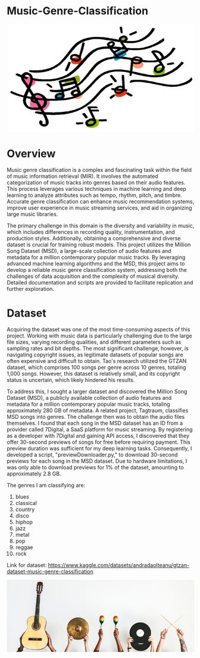 # Music-Genre-Classification


![Music](Assets/mgc.png)



# Overview
Music genre classification is a complex and fascinating task within the field of music information retrieval (MIR). It involves the automated categorization of music tracks into genres based on their audio features. This process leverages various techniques in machine learning and deep learning to analyze attributes such as tempo, rhythm, pitch, and timbre. Accurate genre classification can enhance music recommendation systems, improve user experience in music streaming services, and aid in organizing large music libraries.

The primary challenge in this domain is the diversity and variability in music, which includes differences in recording quality, instrumentation, and production styles. Additionally, obtaining a comprehensive and diverse dataset is crucial for training robust models. This project utilizes the Million Song Dataset (MSD), a large-scale collection of audio features and metadata for a million contemporary popular music tracks. By leveraging advanced machine learning algorithms and the MSD, this project aims to develop a reliable music genre classification system, addressing both the challenges of data acquisition and the complexity of musical diversity. Detailed documentation and scripts are provided to facilitate replication and further exploration.



# Dataset
Acquiring the dataset was one of the most time-consuming aspects of this project. Working with music data is particularly challenging due to the large file sizes, varying recording qualities, and different parameters such as sampling rates and bit depths. The most significant challenge, however, is navigating copyright issues, as legitimate datasets of popular songs are often expensive and difficult to obtain. Tao's research utilized the GTZAN dataset, which comprises 100 songs per genre across 10 genres, totaling 1,000 songs. However, this dataset is relatively small, and its copyright status is uncertain, which likely hindered his results.

To address this, I sought a larger dataset and discovered the Million Song Dataset (MSD), a publicly available collection of audio features and metadata for a million contemporary popular music tracks, totaling approximately 280 GB of metadata. A related project, Tagtraum, classifies MSD songs into genres. The challenge then was to obtain the audio files themselves. I found that each song in the MSD dataset has an ID from a provider called 7Digital, a SaaS platform for music streaming. By registering as a developer with 7Digital and gaining API access, I discovered that they offer 30-second previews of songs for free before requiring payment. This preview duration was sufficient for my deep learning tasks. Consequently, I developed a script, "previewDownloader.py," to download 30-second previews for each song in the MSD dataset. Due to hardware limitations, I was only able to download previews for 1% of the dataset, amounting to approximately 2.8 GB.

The genres I am classifying are:

1. blues
2. classical
3. country
4. disco
5. hiphop
6. jazz
7. metal
8. pop
9. reggae
10. rock

Link for dataset: https://www.kaggle.com/datasets/andradaolteanu/gtzan-dataset-music-genre-classification



![Music Genres](Assets/mg.jpeg)
